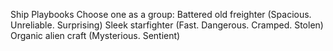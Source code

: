 Ship Playbooks
Choose one as a group:
Battered old freighter (Spacious. Unreliable. Surprising)
Sleek starfighter (Fast. Dangerous. Cramped. Stolen)
Organic alien craft (Mysterious. Sentient)
